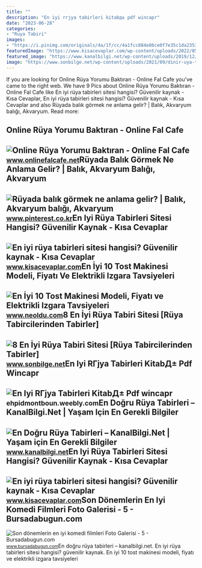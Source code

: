 ```yaml
---
title: ""
description: "En iyi rгјya tabirleri kitabд± pdf wincapr"
date: "2023-06-28"
categories:
- "Ruya Tabiri"
images:
- "https://i.pinimg.com/originals/4a/1f/cc/4a1fcc884e86ce0f7e35c1da23539c59.jpg"
featuredImage: "https://www.kisacevaplar.com/wp-content/uploads/2022/05/en-iyi-ruya-tabiri-siteleri.jpg"
featured_image: "https://www.kanalbilgi.net/wp-content/uploads/2019/12/En-Doğru-Rüya-Tabirleri.jpg"
image: "https://www.sonbilge.net/wp-content/uploads/2021/09/dinir-uya-tabirleri.jpg"
---
```


If you are looking for Online Rüya Yorumu Baktıran - Online Fal Cafe you've came to the right web. We have 9 Pics about Online Rüya Yorumu Baktıran - Online Fal Cafe like En iyi rüya tabirleri sitesi hangisi? Güvenilir kaynak - Kısa Cevaplar, En iyi rüya tabirleri sitesi hangisi? Güvenilir kaynak - Kısa Cevaplar and also Rüyada balık görmek ne anlama gelir? | Balık, Akvaryum balığı, Akvaryum. Read more:

Online Rüya Yorumu Baktıran - Online Fal Cafe
---------------------------------------------

 ![Online Rüya Yorumu Baktıran - Online Fal Cafe](https://www.onlinefalcafe.net/wp-content/uploads/2022/07/Ruya-tabirleri-nedir-nasil-yorumlanir-Online-ruya-tabirleri-net-gercek-ruya-tabirleri-en-iyi-ruya-tabiri-ruya-tabirleri-neye-gore-yapilir-Yeni-ruya-tabirleri-ruya-tabirleri-sozlugu-768x445.png) <small>www.onlinefalcafe.net</small>Rüyada Balık Görmek Ne Anlama Gelir? | Balık, Akvaryum Balığı, Akvaryum
-----------------------------------------------------------------------

 ![Rüyada balık görmek ne anlama gelir? | Balık, Akvaryum balığı, Akvaryum](https://i.pinimg.com/originals/4a/1f/cc/4a1fcc884e86ce0f7e35c1da23539c59.jpg) <small>www.pinterest.co.kr</small>En Iyi Rüya Tabirleri Sitesi Hangisi? Güvenilir Kaynak - Kısa Cevaplar
----------------------------------------------------------------------

 ![En iyi rüya tabirleri sitesi hangisi? Güvenilir kaynak - Kısa Cevaplar](https://www.kisacevaplar.com/wp-content/uploads/2022/05/en-iyi-ruya-tabiri-siteleri.jpg) <small>www.kisacevaplar.com</small>En İyi 10 Tost Makinesi Modeli, Fiyatı Ve Elektrikli Izgara Tavsiyeleri
-----------------------------------------------------------------------

 ![En İyi 10 Tost Makinesi Modeli, Fiyatı ve Elektrikli Izgara Tavsiyeleri](https://d.neoldu.com/news/73723.jpg) <small>www.neoldu.com</small>8 En İyi Rüya Tabiri Sitesi \[Rüya Tabircilerinden Tabirler\]
-------------------------------------------------------------

 ![8 En İyi Rüya Tabiri Sitesi [Rüya Tabircilerinden Tabirler]](https://www.sonbilge.net/wp-content/uploads/2021/09/dinir-uya-tabirleri.jpg) <small>www.sonbilge.net</small>En Iyi RГјya Tabirleri KitabД± Pdf Wincapr
------------------------------------------

 ![En Iyi RГјya Tabirleri KitabД± Pdf wincapr](http://archive.org/services/img/Islah-e-nafsAurTablighiJamaatByQariMohammadTayyabSahab) <small>ehpidmontboun.weebly.com</small>En Doğru Rüya Tabirleri – KanalBilgi.Net | Yaşam Için En Gerekli Bilgiler
-------------------------------------------------------------------------

 ![En Doğru Rüya Tabirleri – KanalBilgi.Net | Yaşam için En Gerekli Bilgiler](https://www.kanalbilgi.net/wp-content/uploads/2019/12/En-Doğru-Rüya-Tabirleri.jpg) <small>www.kanalbilgi.net</small>En Iyi Rüya Tabirleri Sitesi Hangisi? Güvenilir Kaynak - Kısa Cevaplar
----------------------------------------------------------------------

 ![En iyi rüya tabirleri sitesi hangisi? Güvenilir kaynak - Kısa Cevaplar](https://www.kisacevaplar.com/wp-content/uploads/2022/05/En-iyi-ruya-tabirleri-sitesi-hangisi-512x420.jpg) <small>www.kisacevaplar.com</small>Son Dönemlerin En Iyi Komedi Filmleri Foto Galerisi - 5 - Bursadabugun.com
--------------------------------------------------------------------------

 ![Son dönemlerin en iyi komedi filmleri Foto Galerisi - 5 - Bursadabugun.com](https://images.bursadabugun.com/galeriler/2016/11/02/36716-son-donemlerin-en-iyi-komedi-filmleri-5819f32fe0e7a.jpg) <small>www.bursadabugun.com</small>En doğru rüya tabirleri – kanalbilgi.net. En iyi rüya tabirleri sitesi hangisi? güvenilir kaynak. En i̇yi 10 tost makinesi modeli, fiyatı ve elektrikli izgara tavsiyeleri
